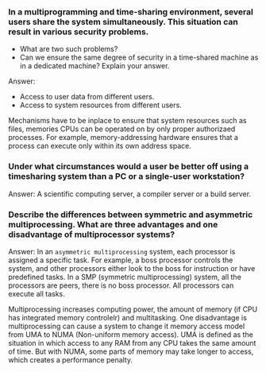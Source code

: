 ### In a multiprogramming and time-sharing environment, several users share the system simultaneously. This situation can result in various security problems.
* What are two such problems?
* Can we ensure the same degree of security in a time-shared machine as in a dedicated machine? Explain your answer.

Answer:
* Access to user data from different users.
* Access to system resources from different users.

Mechanisms have to be inplace to ensure that system resources such as files, memories CPUs can be operated on by only proper authorizaed processes. For example, memory-addressing hardware ensures that a process can execute only within its own address space.

### Under what circumstances would a user be better off using a timesharing system than a PC or a single-user workstation?
Answer: A scientific computing server, a compiler server or a build server.

### Describe the differences between symmetric and asymmetric multiprocessing. What are three advantages and one disadvantage of multiprocessor systems?
Answer: In an `asymmetric multiprocessing` system, each processor is assigned a specific task. For example, a boss processor controls the system, and other processors either look to the boss for instruction or have predefined tasks. In a SMP (symmetric multiprocessing) system, all the processors are peers, there is no boss processor. All processors can execute all tasks. 

Multiprocessing increases computing power, the amount of memory (if CPU has integrated memory controlelr) and multitasking. One disadvantage is multiprocessing can cause a system to change it memory access model from UMA  to NUMA (Non-uniform memory access). UMA is defined as the situation in which access to any RAM from any CPU takes the same amount of time. But with NUMA, some parts of memory may take longer to access, which creates a performance penalty.